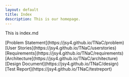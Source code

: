 ```yaml
---
layout: default
title: Index
description: This is our homepage.
---
```


<p>This is index.md </p>
[Problem Statement](https://jsy4.github.io/TNaC/problem) <br>
[User Stories](https://jsy4.github.io/TNaC/userstories) <br>
[Requirements](https://jsy4.github.io/TNaC/requirements) <br>
[Architecture](https://jsy4.github.io/TNaC/architecture) <br>
[Design Document](https://jsy4.github.io/TNaC/design) <br>
[Test Report](https://jsy4.github.io/TNaC/testreport) <br>
